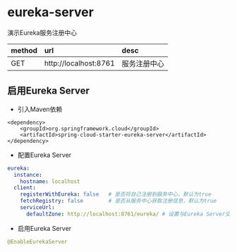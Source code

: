 # eureka-server
演示Eureka服务注册中心  

| method |url|desc|  
|:--- |:---|:---|   
| GET |http://localhost:8761|服务注册中心|  


## 启用Eureka Server  
* 引入Maven依赖  

``` maven
<dependency>
	<groupId>org.springframework.cloud</groupId>
	<artifactId>spring-cloud-starter-eureka-server</artifactId>
</dependency>
```

* 配置Eureka Server  

``` yml
eureka:
  instance:
    hostname: localhost
  client:
    registerWithEureka: false   # 是否将自己注册到服务中心，默认为true
    fetchRegistry: false        # 是否从服务中心获取注册信息，默认为true
    serviceUrl:
      defaultZone: http://localhost:8761/eureka/ # 设置与Eureka Server交互的地址，默认为http://localhost:8761，多个地址用逗号（,）分隔
```

* 启用Eureka Server  

``` java
@EnableEurekaServer
```
